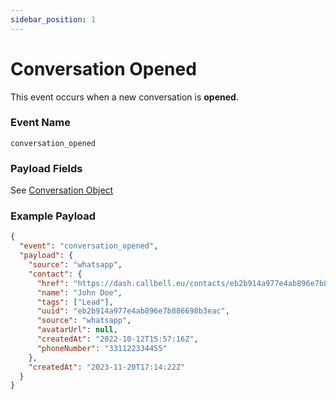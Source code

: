 ```yaml
---
sidebar_position: 1
---
```


# Conversation Opened

This event occurs when a new conversation is **opened**.

### Event Name

`conversation_opened`

### Payload Fields

See [Conversation Object](/api/reference/object_types/conversation)

### Example Payload

```json title=payload.json
{
  "event": "conversation_opened",
  "payload": {
    "source": "whatsapp",
    "contact": {
      "href": "https://dash.callbell.eu/contacts/eb2b914a977e4ab896e7b886698b3eac",
      "name": "John Doe",
      "tags": ["Lead"],
      "uuid": "eb2b914a977e4ab896e7b886698b3eac",
      "source": "whatsapp",
      "avatarUrl": null,
      "createdAt": "2022-10-12T15:57:16Z",
      "phoneNumber": "331122334455"
    },
    "createdAt": "2023-11-20T17:14:22Z"
  }
}
```